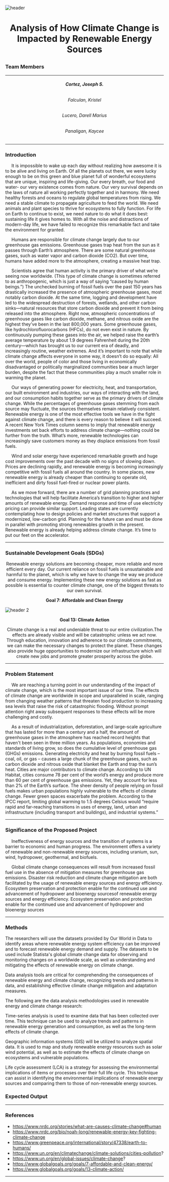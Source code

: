 ![header](https://user-images.githubusercontent.com/114766731/232354270-c48df43d-bc4e-442d-9863-1bfac8f3857c.png)
# <p align="center"> Analysis of How Climate Change is Impacted by Renewable Energy Sources </p>

### Team Members

-----
**<h6 align="center">Cortez, Joseph S.</h6>**
**<h6 align="center">Falculan, Kristel</h6>**
**<h6 align="center">Lucero, Darell Marius</h6>**
**<h6 align="center">Panaligan, Kaycee</h6>**

-----
### Introduction
&nbsp;&nbsp;&nbsp;&nbsp;&nbsp;It is impossible to wake up each day without realizing how awesome it is to be alive and living on Earth. Of all the planets out there, we were lucky enough to be on this green and blue planet full of wonderful ecosystems that are unique, inspiring and life-giving. Our every breath, our food and water- our very existence comes from nature.  Our very survival depends on the laws of nature all working perfectly together and in harmony. We need healthy forests and oceans to regulate global temperatures from rising. We need a stable climate to propagate agriculture to feed the world. We need animals and plant species to thrive for ecosystems to fully function. For life on Earth to continue to exist, we need nature to do what it does best: sustaining life it gives homes to. With all the noise and distractions of modern-day life, we have failed to recognize this remarkable fact and take the environment for granted.

&nbsp;&nbsp;&nbsp;&nbsp;&nbsp;Humans are responsible for climate change largely due to our greenhouse gas emissions. Greenhouse gases trap heat from the sun as it passes through Earth’s atmosphere. There are some natural greenhouse gases, such as water vapor and carbon dioxide (CO2). But over time, humans have added more to the atmosphere, creating a massive heat trap.

&nbsp;&nbsp;&nbsp;&nbsp;&nbsp;Scientists agree that human activity is the primary driver of what we’re seeing now worldwide. (This type of climate change is sometimes referred to as anthropogenic, which is just a way of saying “caused by human beings.”) The unchecked burning of fossil fuels over the past 150 years has drastically increased the presence of atmospheric greenhouse gases, most notably carbon dioxide. At the same time, logging and development have led to the widespread destruction of forests, wetlands, and other carbon sinks—natural resources that store carbon dioxide and prevent it from being released into the atmosphere.
Right now, atmospheric concentrations of greenhouse gases like carbon dioxide, methane, and nitrous oxide are the highest they’ve been in the last 800,000 years. Some greenhouse gases, like hydrochlorofluorocarbons (HFCs), do not even exist in nature. By continuously pumping these gases into the air, we helped raise the earth’s average temperature by about 1.9 degrees Fahrenheit during the 20th century—which has brought us to our current era of deadly, and increasingly routine, weather extremes. And it’s important to note that while climate change affects everyone in some way, it doesn’t do so equally: All over the world, people of color and those living in economically disadvantaged or politically marginalized communities bear a much larger burden, despite the fact that these communities play a much smaller role in warming the planet.

&nbsp;&nbsp;&nbsp;&nbsp;&nbsp;Our ways of generating power for electricity, heat, and transportation, our built environment and industries, our ways of interacting with the land, and our consumption habits together serve as the primary drivers of climate change. While the percentages of greenhouse gases stemming from each source may fluctuate, the sources themselves remain relatively consistent.
Renewable energy is one of the most effective tools we have in the fight against climate change, and there is every reason to believe it will succeed. A recent New York Times column seems to imply that renewable energy investments set back efforts to address climate change—nothing could be further from the truth. What’s more, renewable technologies can increasingly save customers money as they displace emissions from fossil fuels.

&nbsp;&nbsp;&nbsp;&nbsp;&nbsp;Wind and solar energy have experienced remarkable growth and huge cost improvements over the past decade with no signs of slowing down. Prices are declining rapidly, and renewable energy is becoming increasingly competitive with fossil fuels all around the country. In some places, new renewable energy is already cheaper than continuing to operate old, inefficient and dirty fossil fuel-fired or nuclear power plants.

&nbsp;&nbsp;&nbsp;&nbsp;&nbsp;As we move forward, there are a number of grid planning practices and technologies that will help facilitate America’s transition to higher and higher amounts of renewable energy. Demand response and time of use electricity pricing can provide similar support. Leading states are currently contemplating how to design policies and market structures that support a modernized, low-carbon grid. Planning for the future can and must be done in parallel with promoting strong renewables growth in the present. Renewable energy is already helping address climate change. It’s time to put our feet on the accelerator.

-----

### Sustainable Development Goals (SDGs)

<p align = "center">Renewable energy solutions are becoming cheaper, more reliable and more efficient every day. Our current reliance on fossil fuels is unsustainable and harmful to the planet, which is why we have to change the way we produce and consume energy. Implementing these new energy solutions as fast as possible is essential to counter climate change, one of the biggest threats to our own survival.</p>

**<p align="center">Goal 7: Affordable and Clean Energy </p>**

![header 2](https://user-images.githubusercontent.com/114766731/232507317-5b461359-ff05-4083-b710-adb108905862.png)

**<p align="center">Goal 13: Climate Action </p>**

<p align = "center">Climate change is a real and undeniable threat to our entire civilization.The effects are already visible and will be catastrophic unless we act now. Through education, innovation and adherence to our climate commitments, we can make the necessary changes to protect the planet. These changes also provide huge opportunities to modernize our infrastructure which will create new jobs and promote greater prosperity across the globe.</p>

-----

### Problem Statement
&nbsp;&nbsp;&nbsp;&nbsp;&nbsp;We are reaching a turning point in our understanding of the impact of climate change, which is the most important issue of our time. The effects of climate change are worldwide in scope and unparalleled in scale, ranging from changing weather patterns that threaten food production to increasing sea levels that raise the risk of catastrophic flooding. Without prompt attention right away subsequent responses to these effects will be more challenging and costly.

&nbsp;&nbsp;&nbsp;&nbsp;&nbsp;As a result of industrialization, deforestation, and large-scale agriculture that has lasted for more than a century and a half, the amount of greenhouse gases in the atmosphere has reached record heights that haven't been seen in three million years. As populations, economies and standards of living grow, so does the cumulative level of greenhouse gas (GHGs) emissions. Generating electricity and heat by burning fossil fuels – coal, oil, or gas – causes a large chunk of the greenhouse gases, such as carbon dioxide and nitrous oxide that blanket the Earth and trap the sun’s heat. Cities are major contributors to climate change. According to UN Habitat, cities consume 78 per cent of the world’s energy and produce more than 60 per cent of greenhouse gas emissions. Yet, they account for less than 2% of the Earth’s surface. The sheer density of people relying on fossil fuels makes urban populations highly vulnerable to the effects of climate change. Fewer green spaces exacerbate the problem. According to the IPCC report, limiting global warming to 1.5 degrees Celsius would “require rapid and far-reaching transitions in uses of energy, land, urban and infrastructure (including transport and buildings), and industrial systems.”

-----
### Significance of the Proposed Project
&nbsp;&nbsp;&nbsp;&nbsp;&nbsp;Ineffectiveness of energy sources and the transition of systems is a barrier to economic and human progress. The environment offers a variety of renewable and non-renewable energy sources, including uranium, sun, wind, hydropower, geothermal, and biofuels. 

&nbsp;&nbsp;&nbsp;&nbsp;&nbsp;Global climate change consequences will result from increased fossil fuel use in the absence of mitigation measures for greenhouse gas emissions. Disaster risk reduction and climate change mitigation are both facilitated by the usage of renewable energy sources and energy efficiency. Ecosystem preservation and protection enable for the continued use and advancement of hydropower and bioenergy sourcesof renewable energy sources and energy efficiency. Ecosystem preservation and protection enable for the continued use and advancement of hydropower and bioenergy sources

-----
### Methods

The researchers will use the datasets provided by Our World in Data to identify areas where renewable energy system efficiency can be improved and to forecast renewable energy demand and supply. The datasets to be used include Statista's global climate change data for observing and monitoring changes on a worldwide scale, as well as understanding and mitigating the effects of renewable energy on climate change. 

Data analysis tools are critical for comprehending the consequences of renewable energy and climate change, recognizing trends and patterns in data, and establishing effective climate change mitigation and adaptation measures.

The following are the data analysis methodologies used in renewable energy and climate change research:

Time-series analysis is used to examine data that has been collected over time. This technique can be used to analyze trends and patterns in renewable energy generation and consumption, as well as the long-term effects of climate change.

Geographic information systems (GIS) will be utilized to analyze spatial data. It is used to map and study renewable energy resources such as solar wind potential, as well as to estimate the effects of climate change on ecosystems and vulnerable populations.

Life cycle assessment (LCA) is a strategy for assessing the environmental implications of items or processes over their full life cycle. This technique can assist in identifying the environmental implications of renewable energy sources and comparing them to those of non-renewable energy sources.


### Expected Output
-----
### References
* https://www.nrdc.org/stories/what-are-causes-climate-change#human
* https://www.nrdc.org/bio/noah-long/renewable-energy-key-fighting-climate-change
* https://www.greenpeace.org/international/story/47338/earth-to-humans/
* https://www.un.org/en/climatechange/climate-solutions/cities-pollution?
* https://www.un.org/en/global-issues/climate-change?
* https://www.globalgoals.org/goals/7-affordable-and-clean-energy/
* https://www.globalgoals.org/goals/13-climate-action/
-----
